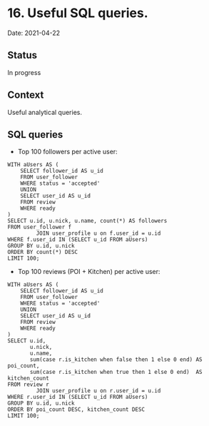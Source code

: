 # 16. Useful SQL queries.

Date: 2021-04-22

## Status

In progress

## Context

Useful analytical queries.

## SQL queries

- Top 100 followers per active user:
```postgresql
WITH aUsers AS (
    SELECT follower_id AS u_id
    FROM user_follower
    WHERE status = 'accepted'
    UNION
    SELECT user_id AS u_id
    FROM review
    WHERE ready
)
SELECT u.id, u.nick, u.name, count(*) AS followers
FROM user_follower f
         JOIN user_profile u on f.user_id = u.id
WHERE f.user_id IN (SELECT u_id FROM aUsers)
GROUP BY u.id, u.nick
ORDER BY count(*) DESC
LIMIT 100;
```

- Top 100 reviews (POI + Kitchen) per active user:
```postgresql
WITH aUsers AS (
    SELECT follower_id AS u_id
    FROM user_follower
    WHERE status = 'accepted'
    UNION
    SELECT user_id AS u_id
    FROM review
    WHERE ready
)
SELECT u.id,
       u.nick,
       u.name,
       sum(case r.is_kitchen when false then 1 else 0 end) AS poi_count,
       sum(case r.is_kitchen when true then 1 else 0 end)  AS kitchen_count
FROM review r
         JOIN user_profile u on r.user_id = u.id
WHERE r.user_id IN (SELECT u_id FROM aUsers)
GROUP BY u.id, u.nick
ORDER BY poi_count DESC, kitchen_count DESC
LIMIT 100;
```
